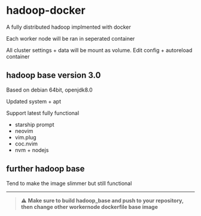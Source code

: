 # hadoop-docker
A fully distributed hadoop implmented with docker

Each worker node will be ran in seperated container

All cluster settings + data will be mount as volume. Edit config + autoreload container
## hadoop base version 3.0
Based on debian 64bit, openjdk8.0

Updated system + apt

Support latest fully functional
+ starship prompt
+ neovim
+ vim.plug
+ coc.nvim
+ nvm + nodejs
## further hadoop base
Tend to make the image slimmer but still functional

---

> :warning: **Make sure to build hadoop_base and push to your repository, then change other workernode dockerfile base image**

